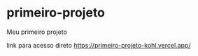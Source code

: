 # primeiro-projeto
Meu primeiro projeto

link para acesso direto https://primeiro-projeto-kohl.vercel.app/
